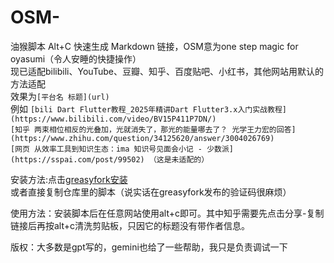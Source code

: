 # OSM-
油猴脚本 Alt+C 快速生成 Markdown 链接，OSM意为one step magic for oyasumi（令人安睡的快捷操作）  
现已适配bilibili、YouTube、豆瓣、知乎、百度贴吧、小红书，其他网站用默认的方法适配  
效果为`[平台名 标题](url)`  
例如 `[bili Dart Flutter教程_2025年精讲Dart Flutter3.x入门实战教程](https://www.bilibili.com/video/BV15P411P7DN/)`  
`[知乎 两束相位相反的光叠加，光就消失了，那光的能量哪去了？ 光学王力宏​的回答](https://www.zhihu.com/question/34125620/answer/3004026769)`  
`[网页 从效率工具到知识生态：ima 知识号见面会小记 - 少数派](https://sspai.com/post/99502) （这是未适配的）`  
  
安装方法:点击[greasyfork安装](https://update.greasyfork.org/scripts/537191/OSM%E5%89%AA%E6%8A%A5%E7%B3%BB%E7%BB%9Flite%20Alt%2BC%20%E5%BF%AB%E9%80%9F%E7%94%9F%E6%88%90%20Markdown%20%E9%93%BE%E6%8E%A5%EF%BC%88%E5%A4%9A%E7%AB%99%E6%94%AF%E6%8C%81%EF%BC%89.user.js)  
或者直接复制仓库里的脚本（说实话在greasyfork发布的验证码很麻烦）
  
使用方法：安装脚本后在任意网站使用alt+c即可。其中知乎需要先点击分享-复制链接后再按alt+c清洗剪贴板，只因它的标题没有带作者信息。
  
版权：大多数是gpt写的，gemini也给了一些帮助，我只是负责调试一下

